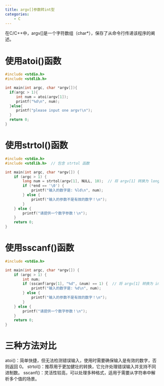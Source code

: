 ```yaml
---
title: argv[]参数转int型
categories:
    - C
---
```

在C/C++中，argv[]是一个字符数组（char*），保存了从命令行传递该程序的阐述。

<!-- more -->

# 使用atoi()函数

```C
#include <stdio.h>
#include <stdlib.h>

int main(int argc, char *argv[]){
  if(argc > 1){
     int num = atoi(argv[1]);
     printf("%d\n", num);
  }else{
     printf("please input one argv!\n");
  }
  return 0;
}

```

# 使用strtol()函数

```C
#include <stdio.h>
#include <stdlib.h>  // 包含 strtol 函数

int main(int argc, char *argv[]) {
    if (argc > 1) {
        long num = strtol(argv[1], NULL, 10);  // 将 argv[1] 转换为 long 类型，基数为10
        if (*end == '\0') {
            printf("输入的数字是: %ld\n", num);
        } else {
            printf("输入的参数不是有效的数字！\n");
        }
    } else {
        printf("请提供一个数字参数！\n");
    }
    return 0;
}
```

# 使用sscanf()函数

```C
#include <stdio.h>

int main(int argc, char *argv[]) {
    if (argc > 1) {
        int num;
        if (sscanf(argv[1], "%d", &num) == 1) {  // 将 argv[1] 转换为 int 类型
            printf("输入的数字是: %d\n", num);
        } else {
            printf("输入的参数不是有效的数字！\n");
        }
    } else {
        printf("请提供一个数字参数！\n");
    }
    return 0;
}
```

# 三种方法对比

atoi()：简单快捷，但无法检测错误输入，使用时需要确保输入是有效的数字，否则返回 0。
strtol()：推荐用于更加健壮的转换，它允许处理错误输入并支持不同进制数。
sscanf()：灵活性较高，可以处理多种格式，适用于需要从字符串中解析多个值的场景。
